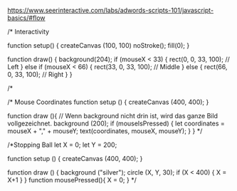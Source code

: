 https://www.seerinteractive.com/labs/adwords-scripts-101/javascript-basics/#flow

/* Interactivity

function setup() {
  createCanvas (100, 100)
  noStroke();
  fill(0);
}

function draw() {
  background(204);
  if (mouseX < 33) {
    rect(0, 0, 33, 100); // Left
  } else if (mouseX < 66) {
    rect(33, 0, 33, 100); // Middle
  } else {
    rect(66, 0, 33, 100); // Right
  }
}

/*

/* Mouse Coordinates
function setup () {
  createCanvas (400, 400);
}

function draw (){
// Wenn background nicht drin ist, wird das ganze Bild vollgezeichnet.
  background (200);
  if (mouseIsPressed) {
    let coordinates = mouseX + "," + mouseY;
    text(coordinates, mouseX, mouseY);
  }
}
*/

/*Stopping Ball
let X = 0;
let Y = 200;

function setup () {
  createCanvas (400, 400);
}

function draw () {
  background ("silver");
  circle (X, Y, 30);
  if (X < 400) {
    X = X+1
  }
}
 function mousePressed(){
    X = 0;
  }
*/
